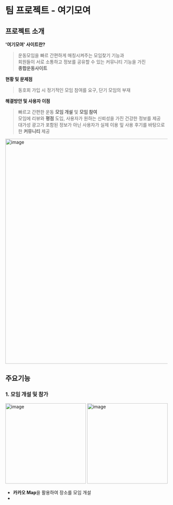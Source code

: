 # 팀 프로젝트 - 여기모여

## **프로젝트 소개**
**'여기모여' 사이트란?**

>운동모임을 빠르 간편하게 매칭시켜주는 모임찾기 기능과 <br>
회원들이 서로 소통하고 정보를 공유할 수 있는 커뮤니티 기능을 가진 <br>
**종합운동사이트**

**현황 및 문제점**

>동호회 가입 시 정기적인 모임 참여를 요구, 단기 모임의 부재 <br>

**해결방안 및 사용자 이점**

>빠르고 간편한 운동 **모임 개설** 및 **모임 참여** <br>
모임에 리뷰와 **평점** 도입, 사용자가 원하는 신뢰성을 가진 건강한 정보를 제공 <br>
대가성 광고가 포함된 정보가 아닌 사용자가 실제 이용 밒 사용 후기를 바탕으로 한 **커뮤니티** 제공


<img width="700" alt="image" src="https://user-images.githubusercontent.com/108327853/209030791-63f8899c-7bda-46af-90ba-607a8a5281a4.png">
<p>

## **주요기능**

### **1. 모임 개설 및 참가**

<img style="display: inline-block" width="250" alt="image" src="https://user-images.githubusercontent.com/108327853/209033155-37048394-0cd0-4d12-8a0b-bf7775661f2e.png">
<img style="display: inline-block" width="250" alt="image" src="https://user-images.githubusercontent.com/108327853/209035903-cf3607c6-c599-49c9-8cff-1a90bdc748fd.png">

- **카카오 Map**을 활용하여 장소를  모임 개설
- 
